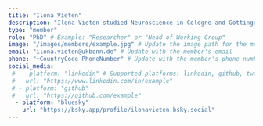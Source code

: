 ```yaml
---
title: "Ilona Vieten"
description: "Ilona Vieten studied Neuroscience in Cologne and Göttingen. As a PhD student in the lab, she studies the involvement of human MTL structures in attentional processes and memory consolidation."
type: "member"
role: "PhD" # Example: "Researcher" or "Head of Working Group"
image: "/images/members/example.jpg" # Update the image path for the member
email: "ilona.vieten@ukbonn.de" # Update with the member's email
phone: "+CountryCode PhoneNumber" # Update with the member's phone number
social_media:
 #  - platform: "linkedin" # Supported platforms: linkedin, github, twitter, etc.
 #   url: "https://www.linkedin.com/in/example"
 # - platform: "github"
 #   url: "https://github.com/example"
  - platform: "bluesky"
    url: "https://bsky.app/profile/ilonavieten.bsky.social"
---
```

